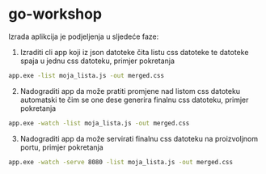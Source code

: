 # go-workshop

Izrada aplikcija je podjeljenja u sljedeće faze:

1. Izraditi cli app koji iz json datoteke čita listu css datoteke te datoteke spaja u jednu css datoteku, primjer pokretanja

```bash
app.exe -list moja_lista.js -out merged.css
```

2. Nadograditi app da može pratiti promjene nad listom css datoteku automatski te čim se one dese generira finalnu css datoteku, primjer pokretanja

```bash
app.exe -watch -list moja_lista.js -out merged.css
```

3. Nadograditi app da može servirati finalnu css datoteku na proizvoljnom portu, primjer pokretanja

```bash
app.exe -watch -serve 8080 -list moja_lista.js -out merged.css
```
